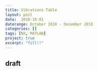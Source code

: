```yaml
---
title: Vibrations Table
layout: post
date:  2018-10-01
daterange: October 2018 - December 2018
categories: []
tags: [NX, MATLAB]
project: true
excerpt: "fill!!"
---
```

## draft
